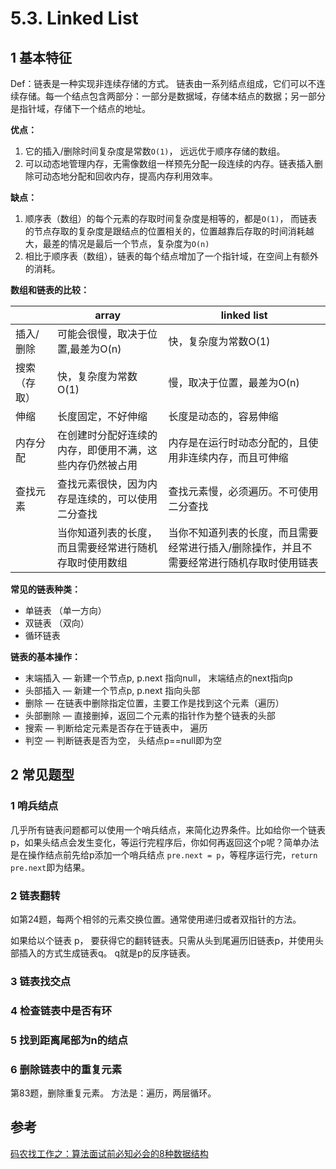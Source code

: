 # 5.3. Linked List

## 1 基本特征

Def：链表是一种实现非连续存储的方式。 链表由一系列结点组成，它们可以不连续存储。每一个结点包含两部分：一部分是数据域，存储本结点的数据；另一部分是指针域，存储下一个结点的地址。

**优点：**

1. 它的插入/删除时间复杂度是常数```O(1)```， 远远优于顺序存储的数组。
2. 可以动态地管理内存，无需像数组一样预先分配一段连续的内存。链表插入删除可动态地分配和回收内存，提高内存利用效率。

**缺点：**

1. 顺序表（数组）的每个元素的存取时间复杂度是相等的，都是```O(1)```， 而链表的节点存取的复杂度是跟结点的位置相关的，位置越靠后存取的时间消耗越大，最差的情况是最后一个节点，复杂度为```O(n)```
2. 相比于顺序表（数组），链表的每个结点增加了一个指针域，在空间上有额外的消耗。

**数组和链表的比较：**

|              | array                                                    | linked list                                                  |
| ------------ | -------------------------------------------------------- | ------------------------------------------------------------ |
| 插入/删除    | 可能会很慢，取决于位置,最差为O(n)                        | 快，复杂度为常数O(1)                                         |
| 搜索（存取） | 快，复杂度为常数O(1)                                     | 慢，取决于位置，最差为O(n)                                   |
| 伸缩         | 长度固定，不好伸缩                                       | 长度是动态的，容易伸缩                                       |
| 内存分配     | 在创建时分配好连续的内存，即便用不满，这些内存仍然被占用 | 内存是在运行时动态分配的，且使用非连续内存，而且可伸缩       |
| 查找元素     | 查找元素很快，因为内存是连续的，可以使用二分查找         | 查找元素慢，必须遍历。不可使用二分查找                       |
|              | 当你知道列表的长度，而且需要经常进行随机存取时使用数组   | 当你不知道列表的长度，而且需要经常进行插入/删除操作，并且不需要经常进行随机存取时使用链表 |

**常见的链表种类：**

* 单链表 （单一方向）
* 双链表 （双向）
* 循环链表

**链表的基本操作：**

* 末端插入 — 新建一个节点p, p.next 指向null， 末端结点的next指向p
* 头部插入 — 新建一个节点p, p.next 指向头部
* 删除 — 在链表中删除指定位置，主要工作是找到这个元素（遍历）
* 头部删除 — 直接删掉，返回二个元素的指针作为整个链表的头部
* 搜索 — 判断给定元素是否存在于链表中， 遍历
* 判空 — 判断链表是否为空， 头结点p==null即为空

## 2 常见题型

### 1 哨兵结点

几乎所有链表问题都可以使用一个哨兵结点，来简化边界条件。比如给你一个链表p，如果头结点会发生变化，等运行完程序后，你如何再返回这个p呢？简单办法是在操作结点前先给p添加一个哨兵结点 ```pre.next = p```，等程序运行完，```return pre.next```即为结果。

### 2 链表翻转

如第24题，每两个相邻的元素交换位置。通常使用递归或者双指针的方法。

如果给以个链表 p， 要获得它的翻转链表。只需从头到尾遍历旧链表p，并使用头部插入的方式生成链表q。 q就是p的反序链表。

### 3 链表找交点



### 4 检查链表中是否有环



### 5 找到距离尾部为n的结点



### 6 删除链表中的重复元素

第83题，删除重复元素。 方法是：遍历，两层循环。

## 参考

[码农找工作之：算法面试前必知必会的8种数据结构](https://zhuanlan.zhihu.com/p/90789026)